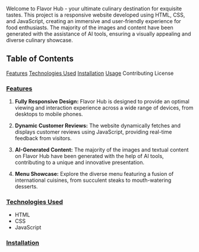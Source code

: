 Welcome to Flavor Hub - your ultimate culinary destination for exquisite tastes. This project is a responsive website developed using HTML, CSS, and JavaScript, creating an immersive and user-friendly experience for food enthusiasts. The majority of the images and content have been generated with the assistance of AI tools, ensuring a visually appealing and diverse culinary showcase.

## Table of Contents

[Features](#features)
[Technologies Used](#technologies)
[Installation](#installation)
[Usage](#usage)
Contributing
License


### [Features](#features)

1. **Fully Responsive Design:** Flavor Hub is designed to provide an optimal viewing and interaction experience across a wide range of devices, from desktops to mobile phones.

2. **Dynamic Customer Reviews:** The website dynamically fetches and displays customer reviews using JavaScript, providing real-time feedback from visitors.

3. **AI-Generated Content:** The majority of the images and textual content on Flavor Hub have been generated with the help of AI tools, contributing to a unique and innovative presentation.

4. **Menu Showcase:** Explore the diverse menu featuring a fusion of international cuisines, from succulent steaks to mouth-watering desserts.

### [Technologies Used](#technologies)
- HTML
- CSS
- JavaScript

### [Installation](#installation)
